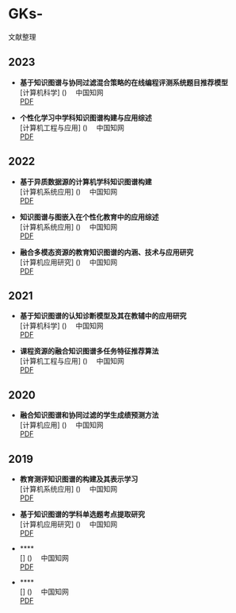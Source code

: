 # GKs-
文献整理
## 2023

- **基于知识图谱与协同过滤混合策略的在线编程评测系统题目推荐模型**  <br>
[计算机科学] ()  　中国知网  <br> 
[PDF](https://docdown.cnki.net/docdown/fulltext/download?q=NP7oX%2BLD6jdCNfVk3NNhrm9MJp3d6yNDS%2Fvyi4YVgZN7fhcvBouWmO3Vx%2BeShqnzUAR5%2BageLj%2FgBsXbPNFHrK4iI%2FTVsdvVkpLFk%2F2T83bfFZLZ%2BydZrz6h7%2Foqh%2BPwzj%2B62IANa4BvH5DY5J6QGhneqGD62SchX6uCUSFWYVJbffV3b6ihxjQh9OeIG4DnhFqdYh6AyXmcxbYzWgOpdNP2xeJuI%2BwzCgQWJuVoJIzK6BTeXqFNVEhjI2vYxE4ayJykPN%2BXGdDCO7gjkY%2FDpoQGlwWYwdC8XVgqHi3%2Fq3JnjrJrY5IL537irSJogqQq%2BTwbmWPA0bbjUgi75si%2F3N6BEgSu7LgmRlG3gSZVFsu7ONzoaKHv7xoEYBmUlWYsBzegWO7W3wtWrfktCOHEukFtL%2F67uCOqAN6mepOOzymp5frFCqRkOb5%2FhHW0%2BIYYjRm8chVv6Mp%2FtxAh2MjDMz7gffLeYqmaizHehZRuajf4P%2BYQjUWbN%2FksSbsUzofzfnZL2LRT%2FbB9lGCOoFs4N%2B1XuXrn0RIsVpLYY%2FjFzmS5%2FsgaubQZGS3NsRfryZSm0QAJYZnelWEElFMXp8CATg%3D%3D&invoice=Qvw3o8ltmOdPybd6fpJrhJLykqCF76ElbfYBqWMMcHav3PJWKUbLyw%2Bztm75Y%2B9ujZ0KH1rVKxWG%2Bpu%2FXCfpM1B82hqtWVaGDhhTYHV2MB9QsTd%2BPJjXXuXVrnvD3rA0WQGQBBY4KEXJ6EFKTJqIa%2Be%2FifpfF2KLE5qmRGJ6c1c%3D) <br>

- **个性化学习中学科知识图谱构建与应用综述**  <br>
[计算机工程与应用] ()  　中国知网  <br> 
[PDF](https://docdown.cnki.net/docdown/fulltext/download?q=NP7oX%2BLD6jdCNfVk3NNhrm9MJp3d6yNDS%2Fvyi4YVgZOlYhW78SH8Q053Oickid6bz6HhAgNVCoIju88lJ2qlji%2FQl%2BjgS1SIVpx%2BJ4fVD41TQLdq8oyoNoayqW1ihg7KsCLb4RRpZHZU6WdiZ2%2BZ9f1tmt5qXSsvz54c%2FjiCqcM%2BZDvJ%2FCRh7FkzxJgqWB59xmfItypSL0JTJwlfegrg0%2BC8IVimsXY7hYrFV6rX6nVAGKxhzkRTOH0GeA0BrRCr8OHM%2FVr3y1ia817cJgdSgB02xywVKRhZO4Oi8DY15fvvc2OMZcBmmK2DjKO1xkyYlStsXIZadjClUc3WNxFol8Y%2BeXfwl%2BmhdSpncs5hu7ENyavkLbpQXns5ziv6x81TZf8t6yPUqvZUU9WjS2OqhYv1HMN4%2FHE0xp5ndKEYS2PdJUrwRJvJBWwo8DBQGp%2FArCjKOhry%2BdYJOTmWm66IDPpSG9MhyqomONnU2QGVTkKnBunrybYjROeb4H9T7oCzGX1fz%2BTpky6yrAe7pNk5tVWiijBOSiuJXfufGsRy2pM1rNd2GBP38PwUQE%2BRq7ws&invoice=hULRPhY2gaZgEISKVrrsEEjmade6jljK1eFhD%2BaNJ49O6ldPdEFABLhOQT4LSSosK1UfYB%2BMs8PdKpZ%2FM5bT4L6ox0m62gdjOkfzdyZNIBVn5D6dilCXjokDBpXYTJVGXWDSJI1KbcivINd2HtstLiywGibHBYj7RWjtU%2BfJq%2Bs%3D) <br>

## 2022

- **基于异质数据源的计算机学科知识图谱构建**  <br>
[计算机系统应用] ()  　中国知网  <br> 
[PDF](https://docdown.cnki.net/docdown/fulltext/download?q=NP7oX%2BLD6jdCNfVk3NNhrm9MJp3d6yNDS%2Fvyi4YVgZN7fhcvBouWmO3Vx%2BeShqnzcIscXuFBxC21rpPn1D3VN79eG2l5jcPDHtJVJc7RN2ZKQV5q4qqpymREPa%2BTrC56kJBWRBvRFNyKOlJGjMfSvTx0%2FNIwdUQUoxFKPnjQCZJN1Jv6ZdH27Pbm%2FFND6zfKk9pUACm8sisgjc4OU%2FBRYI6L2FFvduIYNZtCuzrXf7Yhedk3EqYb1SBV%2BIYRBONVU9cUjgULidiiEGVqwJ33HrNoa%2BwmzIoulZcjkwIa%2FL0BxfasR9mVDqNqki3NO7%2BTdv5czH3elM8dF9VZPXs6qE8qxiOf7Hs90V9R34c3cKJ%2FhIlLgfLebQiQRgzDf2Ic%2BFo1uOfkw7iESCZk6GcC8vF8vpphQWhllEwbApwcAYJZ3bnqph%2FZBHQcyEpBIBO7XCPTMRlF3%2FSsSkCVA6UugfpSG9MhyqomONnU2QGVTkKnBunrybYjROeb4H9T7oCzGX1fz%2BTpky6yrAe7pNk5tVWiijBOSiuJXfufGsRy2pM1rNd2GBP38PwUQE%2BRq7ws&invoice=m0AD4hFUlgFYZ3nyVKpYV2MfMp5ZtHF3k9yrxiNNjjBiTFPqXi1TAfFpuod0IumYGbHAPBvzpV%2F72ZMEVNlWxMhQvkJx6HlI8sUPDqR%2FF1ny7fsCwSIHU9POrCspxfpw3RU5TaLvSkkigOIcRsJYT5R7jYuMX%2B1bunjRuq07GCs%3D) <br>


- **知识图谱与图嵌入在个性化教育中的应用综述**  <br>
[计算机系统应用] ()  　中国知网  <br> 
[PDF](https://docdown.cnki.net/docdown/fulltext/download?q=NP7oX%2BLD6jdCNfVk3NNhrm9MJp3d6yNDS%2Fvyi4YVgZN7fhcvBouWmO3Vx%2BeShqnzMAUaYI0f7oYMm1ERsqiJsMJzeCYTofAgIhUl%2FXHgiBZKQV5q4qqpymREPa%2BTrC56kJBWRBvRFNyKOlJGjMfSvTx0%2FNIwdUQUoxFKPnjQCZJN1Jv6ZdH27Pbm%2FFND6zfKk9pUACm8sisgjc4OU%2FBRYI6L2FFvduIYNZtCuzrXf7Z9wQceOFgnAzrpekzew0ucLQ32PLJHX3iASiYPi2cLbMIwGRMC%2FS8i%2F3yKnRsFY724MpCcc0SdCSg5m0ouuDKSreo%2F8JMHm8k1Pn%2BDRWkd8h%2BMH37kjut%2Bgl%2BG0wxWkaAWlc9jouR7cu6PxECUOFVM%2FPpE4D1%2F%2Bkfyv0psFL7n5DVebow5K0P8ZQmsI%2BG3bQjpWIywL%2B3HG3hN25OI0Et%2BOnYm9NIkgn8sKuGww6i6%2F6JMjjXrHALKj%2F42f19XQgOdaTMUTZnKOTEcrdKyL2korL5qN3yg%2FQv2fk6WVsaCK3Tjq46vQIBN1i6CVaXiZ1atlLPedAh7ZRWqOKxCIV9PcTuhSRAhL0b6rwFVs83jIw%3D%3D&invoice=m%2BkEy79eu1mHsEjx0X9EtZ4rhZMzzg%2Fdx4bvk%2F7eYjggEs0OiiOdmpoALpB%2BLic6V5lNJYZizFwyS6GNO8pSmnQef4vPvMFKdLPMGZpY01bJfmuIJhJ6yhZ2i%2B2umKvj3t5NV84oyJIBWrPgozcQYBaIwK5pPnJU8Pvzqpwl7%2BE%3D) <br>

- **融合多模态资源的教育知识图谱的内涵、技术与应用研究**  <br>
[计算机应用研究] ()  　中国知网  <br> 
[PDF](https://docdown.cnki.net/docdown/fulltext/download?q=NP7oX%2BLD6jdCNfVk3NNhrm9MJp3d6yNDS%2Fvyi4YVgZN7fhcvBouWmO3Vx%2BeShqnzI4nl6Mw12oW0oqaEi0PmvNH5eudG6Q59d%2BtC6QxkOKJKQV5q4qqpymREPa%2BTrC56kJBWRBvRFNyKOlJGjMfSvTx0%2FNIwdUQUoxFKPnjQCZJN1Jv6ZdH27Pbm%2FFND6zfKk9pUACm8sisgjc4OU%2FBRYI6L2FFvduIYNZtCuzrXf7aDsgSjKsvT9QLrgiQUejTZv9qgJrf00381tJPh27vVmUdB1UFv6X5kHl%2BL7sI4OUadjWe6aTHHqGDuB%2BWUTOgbPW4%2Fg%2FZbidpMBW1H5r8caB%2BMH37kjut%2Bgl%2BG0wxWkaBwVw803bQy8vz3WxWHulHkKxnVBcHTUjzloCnmprIhsTqvUIcX3ZGh8N1pCvEJR3sjEDwGQH2Yuzp2vhcKiQ66yY31AdPNwVY4viyrv35jcGZwdI2pJ6UUny32qUZjXcp6WgOySBzBMmNwpaOfbNvJxcXRpKp2kz4XHaH1bmJ49DBu7T%2BZPna3BYUKhbchB5IvDAeJMxWA%2FJgogE1Kd2q0jajdoLrU9FWMgx1skTxuDQ%3D%3D&invoice=kjnhmgFDWjffbzZCa0v3JFp%2FE4BnTVPXvW6BTY7CZQzbi%2BNTx%2BrRfG5YY3IIXqkP9FtzdbJdGh4MuI5lAjiO4BAbebihajY9OJ%2Bi9iKhxksSv3IC16Z%2FUifiP3q0lNB0kTpH2bh2hGWpO0Yk3DKWdkD9G1UlHkpnRa70GAGmnTc%3D) <br>

## 2021
- **基于知识图谱的认知诊断模型及其在教辅中的应用研究**  <br>
[计算机科学] ()  　中国知网  <br> 
[PDF](https://docdown.cnki.net/docdown/fulltext/download?q=NP7oX%2BLD6jdCNfVk3NNhrm9MJp3d6yNDS%2Fvyi4YVgZN7fhcvBouWmO3Vx%2BeShqnzsffmhuFJG0s8HYnLmcS8%2BJ5tp1lMh4z1AKn%2Fb1yGSZ48YooLbWF215ckSE1xDroPkJBWRBvRFNyKOlJGjMfSvTx0%2FNIwdUQUoxFKPnjQCZJN1Jv6ZdH27Pbm%2FFND6zfKk9pUACm8sisgjc4OU%2FBRYI6L2FFvduIYNZtCuzrXf7bcwC%2BfytEHCW5YEWdaxqRaRkuf1r0Ry6PKnQQK%2FQo8Y8tm7P1dbQ8sci1SWxwIHGG09vlbVF%2FWY6EACt9HSCXjrGKu%2FM3p8N9O1mCNyVL9Nh%2BMH37kjut%2Bgl%2BG0wxWkaCscuWTqMzOUvHJg45HKKGXBf8Q6O8faOp0i4fwALcourUDfZjDFS0nlb8rILa3Zu8bLW9cNzUGjxsUuq2k3BRCJdxzVRNr7CJy7DIGEXJ%2F3SXVhv%2BqcLpOlXw3oY2WyLB6WgOySBzBMmNwpaOfbNvJxcXRpKp2kz4XHaH1bmJ49DBu7T%2BZPna3BYUKhbchB5IvDAeJMxWA%2FJgogE1Kd2q0jajdoLrU9FWMgx1skTxuDQ%3D%3D&invoice=GpTTJPyt%2FUUwSKurEsg%2BBy7PIrgJpgaFhANukoNCwMIKwdxHPz8TqMHCnEctPKlA6N7FjtAXCpseb9PrDaB27AG7Ndpt1%2BaSjabjnFnonNn73lo%2BO4iRWqXkGL5og1dNl%2F%2F4emIpCgnmD%2FzIc2P6qENopmWE0x2NbnEG%2BNTrAd4%3D) <br>

- **课程资源的融合知识图谱多任务特征推荐算法**  <br>
[计算机工程与应用] ()  　中国知网  <br> 
[PDF](https://docdown.cnki.net/docdown/fulltext/download?q=NP7oX%2BLD6jdCNfVk3NNhrm9MJp3d6yNDS%2Fvyi4YVgZN7fhcvBouWmO3Vx%2BeShqnz%2Fm6QBN0c%2FsDTNjjnv6NQcsM1gOAYZrnMvUu9jqAFf208YooLbWF215ckSE1xDroPkJBWRBvRFNyKOlJGjMfSvTx0%2FNIwdUQUoxFKPnjQCZJN1Jv6ZdH27Pbm%2FFND6zfKk9pUACm8sisgjc4OU%2FBRYI6L2FFvduIYNZtCuzrXf7a1F7m0VWkD2puOJSly%2Fyo7w%2BiB3V5rpNpY%2BRkV3VWXSC01GvvzYkEkcwJw0NCI3w2L9M5VrNAQ%2F05ScS4OnEWVLtRveIqxzmgs3kshDag7flDqqk7dVaHcB%2F4SUZJTcR7Aor0Br8EebQoluJvSui%2BoA%2BrulXIRowyXjYZ0zTobBAJ6P5yUjX0BeYtwl1Qe41SnKFtQUq8hvOT6Hwia8FKP%2FjKI7xzFATfkBiFCZM6gEz4rsB5JtvCcFzxLeEoBVRawcZWAdDZv7RJw%2B1pLTwcvTBgyX6aQL9k7p9T8gHoTZ7c7nVE89cEZsxzbLyXRlPPu%2FRckeVds4JAa%2FJ23n8Fz&invoice=FE%2F8d6DJ3im1%2F6QGPi01iloKWDwDbSMCcl9a5zV5p%2F2ZmHuKIJ%2Fqn4WNbS3idJsvUXk1lBsbpVm4FKr3ucuZFjiObmSsLf6R4gPKuU8D5tnaaNB1EsqPJH9J%2FCQTLulJEmMMbEjDEwUVPHULo%2FsAzdN%2BUrKlTga2CBh%2FGPa39Ec%3D) <br>

## 2020

- **融合知识图谱和协同过滤的学生成绩预测方法**  <br>
[计算机应用] ()  　中国知网  <br> 
[PDF](https://docdown.cnki.net/docdown/fulltext/download?q=NP7oX%2BLD6jdCNfVk3NNhrm9MJp3d6yNDS%2Fvyi4YVgZN7fhcvBouWmO3Vx%2BeShqnz6ajKsyGNGsiG3Cw1si6%2F4pBlbx9ZtwG7CZgOqk52FuiE9%2FmkWjeP9Lp%2Fs%2FOIxaSYkJBWRBvRFNyKOlJGjMfSvTx0%2FNIwdUQUoxFKPnjQCZJN1Jv6ZdH27Pbm%2FFND6zfKk9pUACm8sisgjc4OU%2FBRYI6L2FFvduIYNZtCuzrXf7axkHHj6HYhpV1nbztyZ6HZqfm2B7t%2BYfopdyn%2Ff5oVC5fgUaEbOfeYgXSy8ihHjutazw7a2Q%2FzbAaxNxtWBfx9F8OLw1Mwpjta2rAjCO6FQR%2BMH37kjut%2Bgl%2BG0wxWkaBuJHCu1FyXr9On3kz3BuEhCzi940vdzPiGGjAIgvKhnnpY7rjUtI4q%2Fqo3B%2BWPQc30VQAYTnWGSLstW%2FsUbHcsDq7pC8HPlJ84HUltVpOeIPg%2F5hCNRZs3%2BSxJuxTOh%2FN%2BdkvYtFP9sH2UYI6gWzg37Ve5eufREixWkthj%2BMXOZLn%2ByBq5tBkZLc2xF%2BvJlKbRAAlhmd6VYQSUUxenwIBO&invoice=b3cIIphZWZ7Fv%2FW%2Bu72er%2BBp%2Fy2ggnyJuTxRaA0DFqIbqJChNEl7D%2FyM%2B4jtKrK3Ao4EcuveZ6sG3J5FyPNrfWHVsdiwzLumL0S9vt%2B0sXmNFNq5sH%2BEmCgxBNXwpV5nEF2IOxJxFVtIuYX%2BRRe3HkvvDhDY9YgLvtClbYk45Nw%3D) <br>

## 2019

- **教育测评知识图谱的构建及其表示学习**  <br>
[计算机系统应用] ()  　中国知网  <br> 
[PDF](https://docdown.cnki.net/docdown/fulltext/download?q=NP7oX%2BLD6jdCNfVk3NNhrm9MJp3d6yNDS%2Fvyi4YVgZN7fhcvBouWmO3Vx%2BeShqnzVLjCyt1O%2FDI1zan7s6%2B%2BvcJzeCYTofAgIhUl%2FXHgiBamlqkSY%2FWe2R1%2BpQbsWsxPkJBWRBvRFNyKOlJGjMfSvTx0%2FNIwdUQUoxFKPnjQCZJN1Jv6ZdH27Pbm%2FFND6zfKk9pUACm8sisgjc4OU%2FBRYI6L2FFvduIYNZtCuzrXf7bv8z1kbGKUUZV9gqeTmxs8vIa97gihVU2hPnJOXJD6cTuvqS%2FT36iTVr32XB%2B10%2FdjLtNq172jvCdnkcNnv0DX0slbXQLNqS8lbCyjBKf9Gx%2BMH37kjut%2Bgl%2BG0wxWkaBo1CAkm9bFvAoJy13LcCr0S5pFoUB35UA7Ro14HTeRvVKfECOcA6Ku10vq7vRmeKC0GO6wPf8QzYnaRLG2RvNrF%2FXKEwIDfIkJx33%2Bz0TDm8ByGouWTKkRN4HMiLxiyrutSxDDkeCMZF2sk2%2FygmEbyVDNsVGsgE1MLCUTQxW9kHVdaZdR%2BMjctya1P%2FejuFp2Lar9RTWMFDMP%2FOYE9Obv&invoice=WQbaUSTebV6kXW7O8HZjx7cHe7b4Umgqms2dQZARXvZ3LxM1gn%2FUfAF2hg7ZC7su%2Br0wp4HqQD40%2Byh7U1JLbolIMmuiuV7FYiQJT6384gjLx32pM%2FwQMCkH%2Fn5D9XQwpodyyrKn92J8fPvQiKwmL7REzZ5diNeA77k97NCdH74%3D) <br>

- **基于知识图谱的学科单选题考点提取研究**  <br>
[计算机应用研究] ()  　中国知网  <br> 
[PDF](https://docdown.cnki.net/docdown/fulltext/download?q=NP7oX%2BLD6jdCNfVk3NNhrm9MJp3d6yNDS%2Fvyi4YVgZN7fhcvBouWmO3Vx%2BeShqnz0GRYm2wgsCAVRMe90JBTC1GsykKny8Xl2vTN%2FLWnbeSmlqkSY%2FWe2R1%2BpQbsWsxPkJBWRBvRFNyKOlJGjMfSvTx0%2FNIwdUQUoxFKPnjQCZJN1Jv6ZdH27Pbm%2FFND6zfKk9pUACm8sisgjc4OU%2FBRYI6L2FFvduIYNZtCuzrXf7Ywl3RmS8gBKvslGrWWDTaNpIw3Nx2bVmRcL9gf0q2yp7NCXEsP7yzBKDgfhFuu7PHIcKtkk67Fd%2Ffi9U9QuGB4biHNvEwiEK2Ec1Qh94TFmE8qxiOf7Hs90V9R34c3cKI4XyeqkS3lQxMVJmRzs4DrfIiLlagIYeZhCYjRYXAP8EVxNbfbdfpbMckcNLX9eq6N0WidtO1v5WIvSQKCKlSW%2B7SNmvdhi3LGKyLIPii26uIVBcMnlQVGR0q1uUMnR%2FKV28RQcemnLBbfds9l8RxGCbXyJ1BGKXyxXW3QKhw4ou34js%2FdAKrSxYBzaSmMmGTisIaio4tYStSd9kCLg%2FS3&invoice=wtVKDYKi6%2BK73lpC9ZHfX1exGXlJeFOksN2IKkexQNYywt%2FHvAV6egbezp9RirtqIYijmsLm66QKB5nmcqrCHJP0ihvfdoHSZtl1FGvPDSNLsQSiA4zxG3AnTCTgDth5WjRpj80kdonMkL%2F%2BOI79Ynkp7Demy3ghEcJXFfY6xV0%3D) <br>

- ****  <br>
[] ()  　中国知网  <br> 
[PDF]() <br>

- ****  <br>
[] ()  　中国知网  <br> 
[PDF]() <br>

